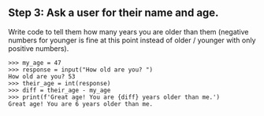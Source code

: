 ## Step 3: Ask a user for their name and age.

Write code to tell them how many years you are older than them (negative numbers for younger is fine at this point instead of older / younger with only positive numbers).

    >>> my_age = 47
    >>> response = input("How old are you? ")
    How old are you? 53
    >>> their_age = int(response)
    >>> diff = their_age - my_age
    >>> print(f'Great age! You are {diff} years older than me.')
    Great age! You are 6 years older than me.
